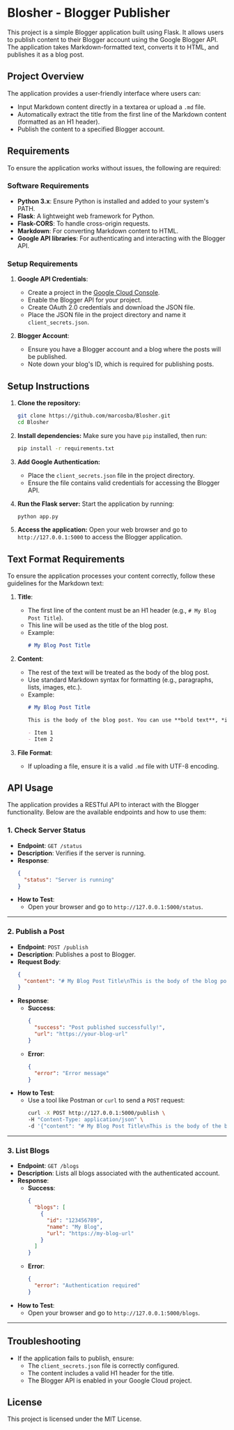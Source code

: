 # Blosher - Blogger Publisher

This project is a simple Blogger application built using Flask. It allows users to publish content to their Blogger account using the Google Blogger API. The application takes Markdown-formatted text, converts it to HTML, and publishes it as a blog post.

## Project Overview

The application provides a user-friendly interface where users can:
- Input Markdown content directly in a textarea or upload a `.md` file.
- Automatically extract the title from the first line of the Markdown content (formatted as an H1 header).
- Publish the content to a specified Blogger account.

## Requirements

To ensure the application works without issues, the following are required:

### Software Requirements
- **Python 3.x**: Ensure Python is installed and added to your system's PATH.
- **Flask**: A lightweight web framework for Python.
- **Flask-CORS**: To handle cross-origin requests.
- **Markdown**: For converting Markdown content to HTML.
- **Google API libraries**: For authenticating and interacting with the Blogger API.

### Setup Requirements
1. **Google API Credentials**:
   - Create a project in the [Google Cloud Console](https://console.cloud.google.com/).
   - Enable the Blogger API for your project.
   - Create OAuth 2.0 credentials and download the JSON file.
   - Place the JSON file in the project directory and name it `client_secrets.json`.

2. **Blogger Account**:
   - Ensure you have a Blogger account and a blog where the posts will be published.
   - Note down your blog's ID, which is required for publishing posts.

## Setup Instructions

1. **Clone the repository:**
   ```bash
   git clone https://github.com/marcosba/Blosher.git
   cd Blosher
   ```

2. **Install dependencies:**
   Make sure you have `pip` installed, then run:
   ```bash
   pip install -r requirements.txt
   ```

3. **Add Google Authentication:**
   - Place the `client_secrets.json` file in the project directory.
   - Ensure the file contains valid credentials for accessing the Blogger API.

4. **Run the Flask server:**
   Start the application by running:
   ```bash
   python app.py
   ```

5. **Access the application:**
   Open your web browser and go to `http://127.0.0.1:5000` to access the Blogger application.

## Text Format Requirements

To ensure the application processes your content correctly, follow these guidelines for the Markdown text:

1. **Title**:
   - The first line of the content must be an H1 header (e.g., `# My Blog Post Title`).
   - This line will be used as the title of the blog post.
   - Example:
     ```markdown
     # My Blog Post Title
     ```

2. **Content**:
   - The rest of the text will be treated as the body of the blog post.
   - Use standard Markdown syntax for formatting (e.g., paragraphs, lists, images, etc.).
   - Example:
     ```markdown
     # My Blog Post Title

     This is the body of the blog post. You can use **bold text**, *italic text*, and other Markdown features.

     - Item 1
     - Item 2
     ```

3. **File Format**:
   - If uploading a file, ensure it is a valid `.md` file with UTF-8 encoding.

## API Usage

The application provides a RESTful API to interact with the Blogger functionality. Below are the available endpoints and how to use them:

### 1. **Check Server Status**
- **Endpoint**: `GET /status`
- **Description**: Verifies if the server is running.
- **Response**:
  ```json
  {
    "status": "Server is running"
  }
  ```
- **How to Test**:
  - Open your browser and go to `http://127.0.0.1:5000/status`.

---

### 2. **Publish a Post**
- **Endpoint**: `POST /publish`
- **Description**: Publishes a post to Blogger.
- **Request Body**:
  ```json
  {
    "content": "# My Blog Post Title\nThis is the body of the blog post."
  }
  ```
- **Response**:
  - **Success**:
    ```json
    {
      "success": "Post published successfully!",
      "url": "https://your-blog-url"
    }
    ```
  - **Error**:
    ```json
    {
      "error": "Error message"
    }
    ```
- **How to Test**:
  - Use a tool like Postman or `curl` to send a `POST` request:
    ```bash
    curl -X POST http://127.0.0.1:5000/publish \
    -H "Content-Type: application/json" \
    -d '{"content": "# My Blog Post Title\nThis is the body of the blog post."}'
    ```

---

### 3. **List Blogs**
- **Endpoint**: `GET /blogs`
- **Description**: Lists all blogs associated with the authenticated account.
- **Response**:
  - **Success**:
    ```json
    {
      "blogs": [
        {
          "id": "123456789",
          "name": "My Blog",
          "url": "https://my-blog-url"
        }
      ]
    }
    ```
  - **Error**:
    ```json
    {
      "error": "Authentication required"
    }
    ```
- **How to Test**:
  - Open your browser and go to `http://127.0.0.1:5000/blogs`.

---

## Troubleshooting

- If the application fails to publish, ensure:
  - The `client_secrets.json` file is correctly configured.
  - The content includes a valid H1 header for the title.
  - The Blogger API is enabled in your Google Cloud project.

## License

This project is licensed under the MIT License.
